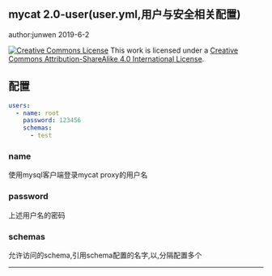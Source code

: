 

## mycat 2.0-user(user.yml,用户与安全相关配置)

author:junwen 2019-6-2

[![Creative Commons License](https://i.creativecommons.org/l/by-sa/4.0/88x31.png)](http://creativecommons.org/licenses/by-sa/4.0/)
This work is licensed under a [Creative Commons Attribution-ShareAlike 4.0 International License](http://creativecommons.org/licenses/by-sa/4.0/).

## 配置

```yaml
users:
  - name: root
    password: 123456
    schemas:
      - test
```

### name

使用mysql客户端登录mycat proxy的用户名

### password

上述用户名的密码

### schemas

允许访问的schema,引用schema配置的名字,以,分隔配置多个

------

